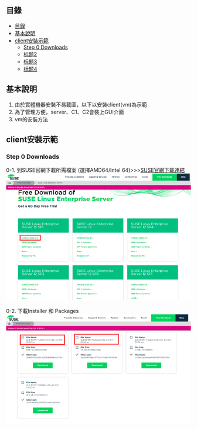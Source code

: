 ## 目錄
* [目錄](#目錄)
* [基本說明](#基本說明)
* [client安裝示範](#client安裝示範)
   * [Step 0 Downloads](#Step-0-Downloads)
   * [标题2](#42)
   * [标题3](#43)
   * [标题4](#44)

## 基本說明
1. 由於實體機器安裝不易截圖，以下以安裝client(vm)為示範
2. 為了管理方便，server、C1、C2會裝上GUI介面
3. vm的安裝方法

## client安裝示範
### Step 0 Downloads

0-1. 到SUSE官網下載所需檔案 (選擇AMD64/Intel 64)>>>[SUSE官網下載連結](https://www.suse.com/products/server/download/)
![image](https://github.com/HongScarlet/homework/blob/master/SUSE15%20cluster/img/suse15install/0-1.png)


0-2. 下載Installer 和 Packages
![image](https://github.com/HongScarlet/homework/blob/master/SUSE15%20cluster/img/suse15install/0-2.png)





